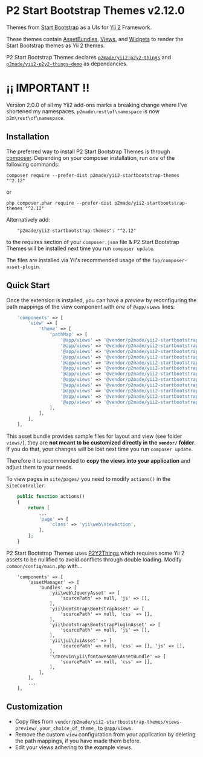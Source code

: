 P2 Start Bootstrap Themes v2.12.0
=========================

Themes from [Start Bootstrap](https://startbootstrap.com) as a UIs for [Yii 2](http://www.yiiframework.com/) Framework.

These themes contain [AssetBundles](http://www.yiiframework.com/doc-2.0/guide-structure-assets.html),  [Views](http://www.yiiframework.com/doc-2.0/guide-structure-views.html), and [Widgets](http://www.yiiframework.com/doc-2.0/guide-structure-widgets.html) to render the Start Bootstrap themes as Yii 2 themes.

P2 Start Bootstrap Themes declares [`p2made/yii2-p2y2-things`](https://github.com/p2made/yii2-p2y2-things) and [`p2made/yii2-p2y2-things-demo`](https://github.com/p2made/yii2-p2y2-things-demo) as dependancies.

¡¡ IMPORTANT !!
===============

Version 2.0.0 of all my Yii2 add-ons marks a breaking change where I've shortened my namespaces.
`p2made\rest\of\namespace` is now `p2m\rest\of\namespace`.

Installation
------------

The preferred way to install P2 Start Bootstrap Themes is through [composer](http://getcomposer.org/download/).
Depending on your composer installation, run *one* of the following commands:

```
composer require --prefer-dist p2made/yii2-startbootstrap-themes "^2.12"
```

or

```
php composer.phar require --prefer-dist p2made/yii2-startbootstrap-themes "^2.12"
```

Alternatively add:

```
	"p2made/yii2-startbootstrap-themes": "^2.12"
```

to the requires section of your `composer.json` file & P2 Start Bootstrap Themes will be installed next time you run `composer update`.

The files are installed via Yii's recommended usage of the `fxp/composer-asset-plugin`.

Quick Start
-----------

Once the extension is installed, you can have a *preview* by reconfiguring the path mappings of the view component with *one* of `@app/views` lines:

```php
	'components' => [
		'view' => [
			'theme' => [
				'pathMap' => [
					'@app/views' => '@vendor/p2made/yii2-startbootstrap-themes/views/agency',
					'@app/views' => '@vendor/p2made/yii2-startbootstrap-themes/views/business-casual',
					'@app/views' => '@vendor/p2made/yii2-startbootstrap-themes/views/business-frontpage',
					'@app/views' => '@vendor/p2made/yii2-startbootstrap-themes/views/creative',
					'@app/views' => '@vendor/p2made/yii2-startbootstrap-themes/views/freelancer',
					'@app/views' => '@vendor/p2made/yii2-startbootstrap-themes/views/grayscale',
					'@app/views' => '@vendor/p2made/yii2-startbootstrap-themes/views/heroic-features',
					'@app/views' => '@vendor/p2made/yii2-startbootstrap-themes/views/landing-page',
					'@app/views' => '@vendor/p2made/yii2-startbootstrap-themes/views/modern-business',
					'@app/views' => '@vendor/p2made/yii2-startbootstrap-themes/views/new-age',
					'@app/views' => '@vendor/p2made/yii2-startbootstrap-themes/views/one-page-wonder',
					'@app/views' => '@vendor/p2made/yii2-startbootstrap-themes/views/stylish-portfolio',
				],
			],
		],
	],
```

This asset bundle provides sample files for layout and view (see folder `views/`), they are **not meant to be customized directly in the `vendor/` folder**. If you do that, your changes will be lost next time you run `composer update`.

Therefore it is recommended to **copy the views into your application** and adjust them to your needs.

To view pages in `site/pages/` you need to modify `actions()` in the `SiteController`:

```php
	public function actions()
	{
		return [
			...
			'page' => [
				'class' => 'yii\web\ViewAction',
			],
		];
	}
```

P2 Start Bootstrap Themes uses [P2Y2Things](https://github.com/p2made/yii2-p2y2-things) which requires some Yii 2 assets to be nullified to avoid conflicts through double loading. Modify `common/config/main.php` with...

```
	'components' => [
		'assetManager' => [
			'bundles' => [
				'yii\web\JqueryAsset' => [
					'sourcePath' => null, 'js' => [],
				],
				'yii\bootstrap\BootstrapAsset' => [
					'sourcePath' => null, 'css' => [],
				],
				'yii\bootstrap\BootstrapPluginAsset' => [
					'sourcePath' => null, 'js' => [],
				],
				'yii\jui\JuiAsset' => [
					'sourcePath' => null, 'css' => [], 'js' => [],
				],
				'\rmrevin\yii\fontawesome\AssetBundle' => [
					'sourcePath' => null, 'css' => [],
				],
			],
		],
		...
	],
```

Customization
-------------

- Copy files from `vendor/p2made/yii2-startbootstrap-themes/views-preview/_your_choice_of_theme_` to `@app/views`.
- Remove the custom `view` configuration from your application by deleting the path mappings, if you have made them before.
- Edit your views adhering to the example views.

